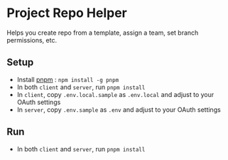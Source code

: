 # Project Repo Helper

Helps you create repo from a template, assign a team, set branch permissions, etc.

## Setup

* Install [pnpm](https://pnpm.js.org/) : `npm install -g pnpm`
* In both `client` and `server`, run `pnpm install`
* In `client`, copy `.env.local.sample` as `.env.local` and adjust to your
OAuth settings
* In `server`, copy `.env.sample` as `.env` and adjust to your OAuth settings

## Run

* In both `client` and `server`, run `pnpm install`
